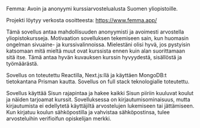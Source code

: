 Femma: Avoin ja anonyymi kurssiarvostelualusta Suomen yliopistoille.

Projekti löytyy verkosta osoitteesta: https://www.femma.app/

Tämä sovellus antaa mahdollisuuden anonyymisti ja avoimesti arvostella yliopistokursseja. Motivaation sovelluksen tekemiseen sain, kun huomasin ongelman sivuaine- ja kurssivalinnoissa. Mielestäni olisi hyvä, jos pystyisin katsomaan mitä mieltä muut ovat kurssista ennen kuin alan suorittamaan sitä itse. Tämä antaa hyvän kuvauksen kurssin hyvyydestä, sisällöstä ja työmäärästä.

Sovellus on toteutettu Reactilla, Next.js:llä ja käyttäen MongoDB:t tietokantana Prisman kautta. Sovellus on full stack teknologialle toteutettu.

Sovellus käyttää Sisun rajapintaa ja hakee kaikki Sisun piiriin kuuluvat koulut ja näiden tarjoamat kurssit. Sovelluksessa on kirjautumisominaisuus, mutta kirjautumista ei edellytetä käyttäjiltä arvostelujen lukemiseen tai jättämiseen. Kun kirjatuu koulun sähköpostilla ja vahvistaa sähköpostinsa, tulee arvosteluihin verifioifun opiskelijan merkki.